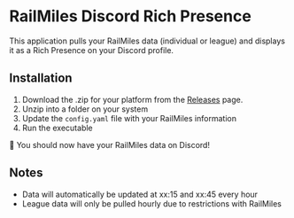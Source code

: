 # RailMiles Discord Rich Presence
This application pulls your RailMiles data (individual or league) and displays it as a Rich Presence on your Discord profile.

## Installation
1. Download the .zip for your platform from the [Releases](https://github.com/samuelb-web/railmiles-richpresence/releases) page.
2. Unzip into a folder on your system
3. Update the `config.yaml` file with your RailMiles information
4. Run the executable


🎉 You should now have your RailMiles data on Discord!

## Notes
- Data will automatically be updated at xx:15 and xx:45 every hour
- League data will only be pulled hourly due to restrictions with RailMiles
